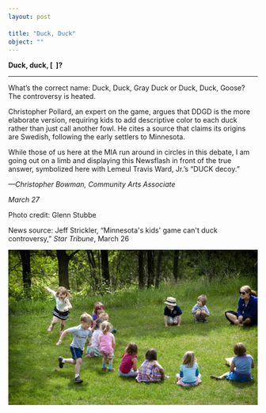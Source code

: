 ```yaml
---
layout: post

title: "Duck, Duck"
object: ""
---
```

**Duck, duck, [  ]?**

****

What’s the correct name: Duck, Duck, Gray Duck or Duck, Duck, Goose? The controversy is heated.

Christopher Pollard, an expert on the game, argues that DDGD is the more elaborate version, requiring kids to add descriptive color to each duck rather than just call another fowl. He cites a source that claims its origins are Swedish, following the early settlers to Minnesota. 

While those of us here at the MIA run around in circles in this debate, I am going out on a limb and displaying this Newsflash in front of the true answer, symbolized here with Lemeul Travis Ward, Jr.’s “DUCK decoy.”

*—Christopher Bowman, Community Arts Associate*

*March 27*

Photo credit: Glenn Stubbe

News source: Jeff Strickler, “Minnesota's kids' game can't duck controversy,” *Star Tribune*, March 26

![](../images/14-03-27_L2002.110.1_DuckEDIT-1.jpeg)
